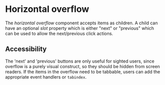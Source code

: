 # Horizontal overflow
The *horizontal overflow* component accepts items as children. A child can have an optional *slot* property which is either "next" or "previous" which can be used to allow the next/previous click actions.

## Accessibility
The 'next' and 'previous' buttons are only useful for sighted users, since overflow is a purely visual construct, so they should be hidden from screen readers. If the items in the overflow need to be tabbable, users can add the appropriate event handlers or `tabindex`.